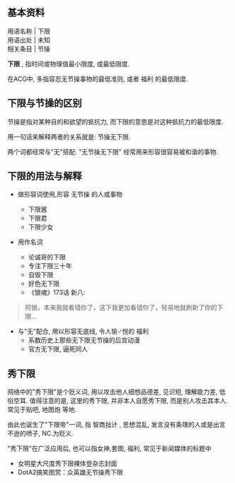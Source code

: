 **基本资料**  
---  
用语名称  |  下限   
用语出处  |  未知   
相关条目  |  节操   
  
**下限** , 指时间或物理值最小限度, 或最低限度.

在ACG中, 多指容忍无节操事物的最低准则, 或者  福利  的最低限度.

##  下限与节操的区别

节操是指对某种目的和欲望的抵抗力, 而下限的意思是对这种抵抗力的最低限度.

用一句话来解释两者的关系就是: 节操无下限.

两个词都经常与"无"搭配. "无节操无下限" 经常用来形容很容易被和谐的事物.

##  下限的用法与解释

  * 做形容词使用,形容  无节操  的人或事物 
    * 下限酱 
    * 下限君 
    * 下限少女 

  * 用作名词 
    * 论诚哥的下限 
    * 专注下限三十年 
    * 自毁下限 
    * 好色无下限 
    * 《银魂》173话 新八: 

> 阿银，本来我就看错你了，这下我更加看错你了，轻易地就刷新了你的下限…

  * 与"无"配合, 用以形容无底线, 令人愉♂悦的  福利 
    * 系数历史上那些无下限无节操的后宫动漫 
    * 官方无下限,  逼死同人 

##  秀下限

网络中的"秀下限"是个贬义词, 用以攻击他人细想品德差, 见识短, 理解能力差, 低俗空耳. 值得注意的是, 这里的秀下限, 并非本人自愿秀下限,
而是别人攻击其本人. 常见于贴吧,  地图炮  等地.

由此也诞生了"下限帝"一词, 指  智商拙计  , 思想混乱, 发言没有条理的人或是出言不逊的喷子, NC.为贬义.

"秀下限"在广泛应用后, 也可以指女神,套图, 福利, 常见于新闻媒体的标题中

  * 女明星大尺度秀下限裸体登杂志封面 
  * DotA2搞笑图赏：众英雄无节操秀下限 

  

